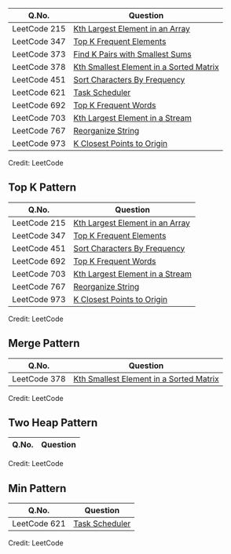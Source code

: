 | Q.No. | Question |
| --- | --- |
| LeetCode 215 | [Kth Largest Element in an Array](https://grid47.xyz/posts/leetcode-215-kth-largest-element-in-an-array-solution/) |
| LeetCode 347 | [Top K Frequent Elements](https://grid47.xyz/posts/leetcode-347-top-k-frequent-elements-solution/) |
| LeetCode 373 | [Find K Pairs with Smallest Sums](https://grid47.xyz/posts/leetcode-373-find-k-pairs-with-smallest-sums-solution/) |
| LeetCode 378 | [Kth Smallest Element in a Sorted Matrix](https://grid47.xyz/posts/leetcode-378-kth-smallest-element-in-a-sorted-matrix-solution/) |
| LeetCode 451 | [Sort Characters By Frequency](https://grid47.xyz/posts/leetcode-451-sort-characters-by-frequency-solution/) |
| LeetCode 621 | [Task Scheduler](https://grid47.xyz/posts/leetcode-621-task-scheduler-solution/) |
| LeetCode 692 | [Top K Frequent Words](https://grid47.xyz/posts/leetcode-692-top-k-frequent-words-solution/) |
| LeetCode 703 | [Kth Largest Element in a Stream](https://grid47.xyz/posts/leetcode-703-kth-largest-element-in-a-stream-solution/) |
| LeetCode 767 | [Reorganize String](https://grid47.xyz/posts/leetcode-767-reorganize-string-solution/) |
| LeetCode 973 | [K Closest Points to Origin](https://grid47.xyz/posts/leetcode-973-k-closest-points-to-origin-solution/) |

Credit: LeetCode

## Top K Pattern

| Q.No. | Question |
| --- | --- |
| LeetCode 215 | [Kth Largest Element in an Array](https://grid47.xyz/posts/leetcode-215-kth-largest-element-in-an-array-solution/) |
| LeetCode 347 | [Top K Frequent Elements](https://grid47.xyz/posts/leetcode-347-top-k-frequent-elements-solution/) |
| LeetCode 451 | [Sort Characters By Frequency](https://grid47.xyz/posts/leetcode-451-sort-characters-by-frequency-solution/) |
| LeetCode 692 | [Top K Frequent Words](https://grid47.xyz/posts/leetcode-692-top-k-frequent-words-solution/) |
| LeetCode 703 | [Kth Largest Element in a Stream](https://grid47.xyz/posts/leetcode-703-kth-largest-element-in-a-stream-solution/) |
| LeetCode 767 | [Reorganize String](https://grid47.xyz/posts/leetcode-767-reorganize-string-solution/) |
| LeetCode 973 | [K Closest Points to Origin](https://grid47.xyz/posts/leetcode-973-k-closest-points-to-origin-solution/) |

Credit: LeetCode

## Merge Pattern

| Q.No. | Question |
| --- | --- |
| LeetCode 378 | [Kth Smallest Element in a Sorted Matrix](https://grid47.xyz/posts/leetcode-378-kth-smallest-element-in-a-sorted-matrix-solution/) |

Credit: LeetCode

## Two Heap Pattern

| Q.No. | Question |
| --- | --- |

Credit: LeetCode

## Min Pattern

| Q.No. | Question |
| --- | --- |
| LeetCode 621 | [Task Scheduler](https://grid47.xyz/posts/leetcode-621-task-scheduler-solution/) |

Credit: LeetCode

